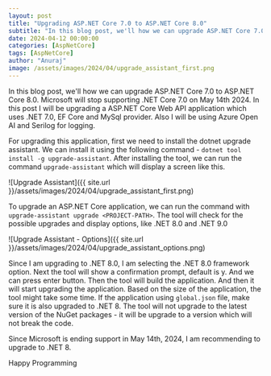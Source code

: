 ```yaml
---
layout: post
title: "Upgrading ASP.NET Core 7.0 to ASP.NET Core 8.0"
subtitle: "In this blog post, we'll how we can upgrade ASP.NET Core 7.0 to ASP.NET Core 8.0"
date: 2024-04-12 00:00:00
categories: [AspNetCore]
tags: [AspNetCore]
author: "Anuraj"
image: /assets/images/2024/04/upgrade_assistant_first.png
---
```


In this blog post, we'll how we can upgrade ASP.NET Core 7.0 to ASP.NET Core 8.0. Microsoft will stop supporting .NET Core 7.0 on May 14th 2024. In this post I will be upgrading a ASP.NET Core Web API application which uses .NET 7.0, EF Core and MySql provider. Also I will be using Azure Open AI and Serilog for logging. 

For upgrading this application, first we need to install the dotnet upgrade assistant. We can install it using the following command - `dotnet tool install -g upgrade-assistant`. After installing the tool, we can run the command `upgrade-assistant` which will display a screen like this.

![Upgrade Assistant]({{ site.url }}/assets/images/2024/04/upgrade_assistant_first.png)

To upgrade an ASP.NET Core application, we can run the command with `upgrade-assistant upgrade <PROJECT-PATH>`. The tool will check for the possible upgrades and display options, like .NET 8.0 and .NET 9.0

![Upgrade Assistant - Options]({{ site.url }}/assets/images/2024/04/upgrade_assistant_options.png)

Since I am upgrading to .NET 8.0, I am selecting the .NET 8.0 framework option. Next the tool will show a confirmation prompt, default is y. And we can press enter button. Then the tool will build the application. And then it will start upgrading the application. Based on the size of the application, the tool might take some time. If the application using `global.json` file, make sure it is also upgraded to .NET 8. The tool will not upgrade to the latest version of the NuGet packages - it will be upgrade to a version which will not break the code.

Since Microsoft is ending support in May 14th, 2024, I am recommending to upgrade to .NET 8. 

Happy Programming